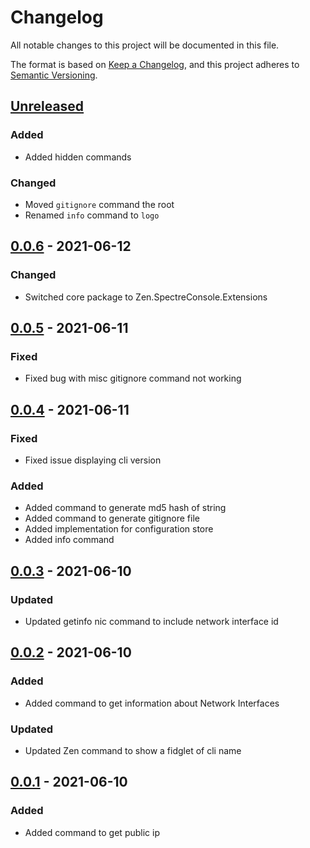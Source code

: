 # Changelog

All notable changes to this project will be documented in this file.

The format is based on [Keep a Changelog](https://keepachangelog.com/en/1.0.0/),
and this project adheres to [Semantic Versioning](https://semver.org/spec/v2.0.0.html).

## [Unreleased]

### Added

- Added hidden commands
### Changed

- Moved `gitignore` command the root
- Renamed `info` command to `logo`

## [0.0.6] - 2021-06-12

### Changed

- Switched core package to Zen.SpectreConsole.Extensions

## [0.0.5] - 2021-06-11

### Fixed

- Fixed bug with misc gitignore command not working

## [0.0.4] - 2021-06-11

### Fixed

- Fixed issue displaying cli version
### Added

- Added command to generate md5 hash of string
- Added command to generate gitignore file
- Added implementation for configuration store 
- Added info command
## [0.0.3] - 2021-06-10

### Updated

- Updated getinfo nic command to include network interface id

## [0.0.2] - 2021-06-10

### Added

- Added command to get information about Network Interfaces

### Updated

- Updated Zen command to show a fidglet of cli name

## [0.0.1] - 2021-06-10

### Added

- Added command to get public ip

[Unreleased]: https://github.com/WajahatAliAbid/zen-cli/compare/0.0.6..HEAD
[0.0.6]: https://github.com/WajahatAliAbid/zen-cli/compare/0.0.5..0.0.6
[0.0.5]: https://github.com/WajahatAliAbid/zen-cli/compare/0.0.4..0.0.5
[0.0.4]: https://github.com/WajahatAliAbid/zen-cli/compare/0.0.3..0.0.4
[0.0.3]: https://github.com/WajahatAliAbid/zen-cli/compare/0.0.2..0.0.3
[0.0.2]: https://github.com/WajahatAliAbid/zen-cli/compare/0.0.1..0.0.2
[0.0.1]: https://github.com/WajahatAliAbid/zen-cli/releases/tag/0.0.1